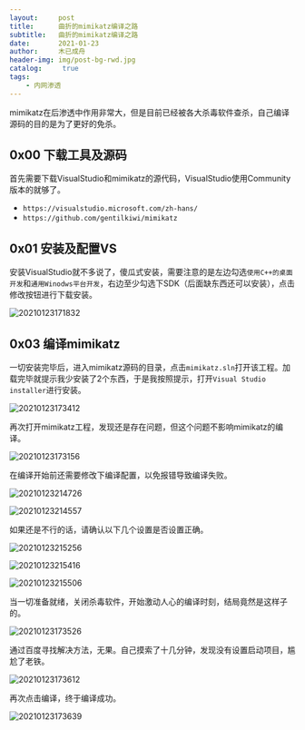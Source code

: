 ```yaml
---
layout:     post
title:      曲折的mimikatz编译之路
subtitle:   曲折的mimikatz编译之路
date:       2021-01-23
author:     木已成舟
header-img: img/post-bg-rwd.jpg
catalog: 	 true
tags:
    - 内网渗透
---
```


mimikatz在后渗透中作用非常大，但是目前已经被各大杀毒软件查杀，自己编译源码的目的是为了更好的免杀。

## 0x00 下载工具及源码

首先需要下载VisualStudio和mimikatz的源代码，VisualStudio使用Community版本的就够了。

- `https://visualstudio.microsoft.com/zh-hans/`
- `https://github.com/gentilkiwi/mimikatz`

## 0x01 安装及配置VS

安装VisualStudio就不多说了，傻瓜式安装，需要注意的是左边勾选`使用C++的桌面开发`和`通用Winodws平台开发`，右边至少勾选下SDK（后面缺东西还可以安装），点击修改按钮进行下载安装。

![20210123171832](../../../../img/20210123172819.png)

## 0x03 编译mimikatz

一切安装完毕后，进入mimikatz源码的目录，点击`mimikatz.sln`打开该工程。加载完毕就提示我少安装了2个东西，于是我按照提示，打开`Visual Studio installer`进行安装。

![20210123173412](../../../../img/20210123173412.png)

再次打开mimikatz工程，发现还是存在问题，但这个问题不影响mimikatz的编译。

![20210123173156](../../../../img/20210123173156.png)

在编译开始前还需要修改下编译配置，以免报错导致编译失败。

![20210123214726](../../../../img/20210123214942.png)

![20210123214557](../../../../img/20210123214557.png)

如果还是不行的话，请确认以下几个设置是否设置正确。

![20210123215256](../../../../img/20210123215256.png)

![20210123215416](../../../../img/20210123215416.png)

![20210123215506](../../../../img/20210123215506.png)



当一切准备就绪，关闭杀毒软件，开始激动人心的编译时刻，结局竟然是这样子的。

![20210123173526](../../../../img/20210123173526.png)

通过百度寻找解决方法，无果。自己摸索了十几分钟，发现没有设置启动项目，尴尬了老铁。

![20210123173612](../../../../img/20210123173612.png)

再次点击编译，终于编译成功。

![20210123173639](../../../../img/20210123173639.png)

